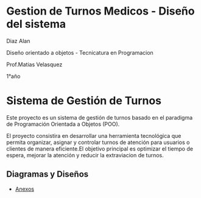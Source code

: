 # Gestion de Turnos Medicos - Diseño del sistema
Diaz Alan

Diseño orientado a objetos - Tecnicatura en Programacion

Prof.Matias Velasquez

1°año

# Sistema de Gestión de Turnos

Este proyecto es un sistema de gestión de turnos basado en el paradigma de Programación Orientada a Objetos (POO).

El proyecto consistira en desarrollar una herramienta tecnológica que permita organizar, asignar y controlar turnos de atención para usuarios o clientes de manera eficiente.El objetivo principal es optimizar el tiempo de espera, mejorar la atención y reducir la extraviacion de turnos.

## Diagramas y Diseños  
- [Anexos](anexos.md)
